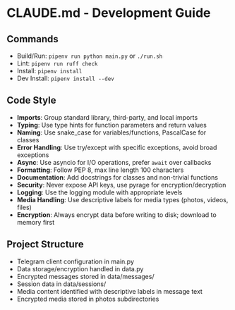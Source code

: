 # CLAUDE.md - Development Guide

## Commands
- Build/Run: `pipenv run python main.py` or `./run.sh`
- Lint: `pipenv run ruff check`
- Install: `pipenv install`
- Dev Install: `pipenv install --dev`

## Code Style
- **Imports**: Group standard library, third-party, and local imports
- **Typing**: Use type hints for function parameters and return values
- **Naming**: Use snake_case for variables/functions, PascalCase for classes
- **Error Handling**: Use try/except with specific exceptions, avoid broad exceptions
- **Async**: Use asyncio for I/O operations, prefer `await` over callbacks
- **Formatting**: Follow PEP 8, max line length 100 characters
- **Documentation**: Add docstrings for classes and non-trivial functions
- **Security**: Never expose API keys, use pyrage for encryption/decryption
- **Logging**: Use the logging module with appropriate levels
- **Media Handling**: Use descriptive labels for media types (photos, videos, files)
- **Encryption**: Always encrypt data before writing to disk; download to memory first

## Project Structure
- Telegram client configuration in main.py
- Data storage/encryption handled in data.py
- Encrypted messages stored in data/messages/
- Session data in data/sessions/
- Media content identified with descriptive labels in message text
- Encrypted media stored in photos subdirectories